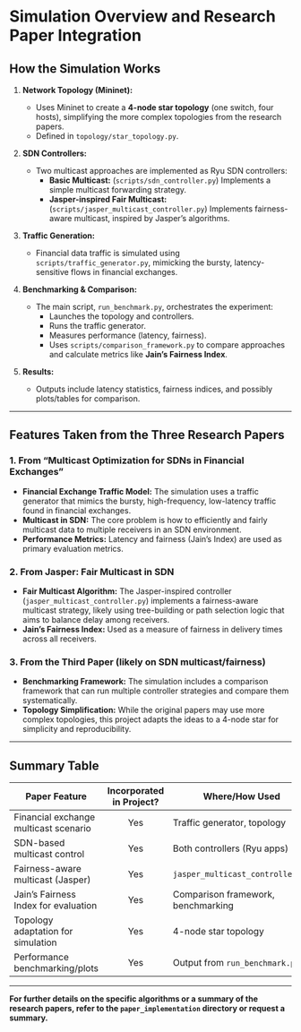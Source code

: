 # Simulation Overview and Research Paper Integration

## How the Simulation Works

1. **Network Topology (Mininet):**
   - Uses Mininet to create a **4-node star topology** (one switch, four hosts), simplifying the more complex topologies from the research papers.
   - Defined in `topology/star_topology.py`.

2. **SDN Controllers:**
   - Two multicast approaches are implemented as Ryu SDN controllers:
     - **Basic Multicast:** (`scripts/sdn_controller.py`) Implements a simple multicast forwarding strategy.
     - **Jasper-inspired Fair Multicast:** (`scripts/jasper_multicast_controller.py`) Implements fairness-aware multicast, inspired by Jasper’s algorithms.

3. **Traffic Generation:**
   - Financial data traffic is simulated using `scripts/traffic_generator.py`, mimicking the bursty, latency-sensitive flows in financial exchanges.

4. **Benchmarking & Comparison:**
   - The main script, `run_benchmark.py`, orchestrates the experiment:
     - Launches the topology and controllers.
     - Runs the traffic generator.
     - Measures performance (latency, fairness).
     - Uses `scripts/comparison_framework.py` to compare approaches and calculate metrics like **Jain’s Fairness Index**.

5. **Results:**
   - Outputs include latency statistics, fairness indices, and possibly plots/tables for comparison.

---

## Features Taken from the Three Research Papers

### 1. From “Multicast Optimization for SDNs in Financial Exchanges”
- **Financial Exchange Traffic Model:** The simulation uses a traffic generator that mimics the bursty, high-frequency, low-latency traffic found in financial exchanges.
- **Multicast in SDN:** The core problem is how to efficiently and fairly multicast data to multiple receivers in an SDN environment.
- **Performance Metrics:** Latency and fairness (Jain’s Index) are used as primary evaluation metrics.

### 2. From Jasper: Fair Multicast in SDN
- **Fair Multicast Algorithm:** The Jasper-inspired controller (`jasper_multicast_controller.py`) implements a fairness-aware multicast strategy, likely using tree-building or path selection logic that aims to balance delay among receivers.
- **Jain’s Fairness Index:** Used as a measure of fairness in delivery times across all receivers.

### 3. From the Third Paper (likely on SDN multicast/fairness)
- **Benchmarking Framework:** The simulation includes a comparison framework that can run multiple controller strategies and compare them systematically.
- **Topology Simplification:** While the original papers may use more complex topologies, this project adapts the ideas to a 4-node star for simplicity and reproducibility.

---

## Summary Table

| Paper Feature                                      | Incorporated in Project? | Where/How Used                           |
|----------------------------------------------------|:-----------------------:|------------------------------------------|
| Financial exchange multicast scenario              | Yes                     | Traffic generator, topology              |
| SDN-based multicast control                        | Yes                     | Both controllers (Ryu apps)              |
| Fairness-aware multicast (Jasper)                  | Yes                     | `jasper_multicast_controller.py`         |
| Jain’s Fairness Index for evaluation               | Yes                     | Comparison framework, benchmarking       |
| Topology adaptation for simulation                 | Yes                     | 4-node star topology                     |
| Performance benchmarking/plots                     | Yes                     | Output from `run_benchmark.py`           |

---

**For further details on the specific algorithms or a summary of the research papers, refer to the `paper_implementation` directory or request a summary.**
